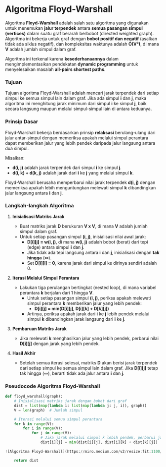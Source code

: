 # Algoritma **Floyd-Warshall**

Algoritma **Floyd-Warshall** adalah salah satu algoritma yang digunakan untuk menemukan **jalur terpendek** antara **semua pasangan simpul (vertices)** dalam suatu graf berarah berbobot (directed weighted graph). Algoritma ini bekerja untuk graf dengan **bobot positif dan negatif** (asalkan tidak ada siklus negatif), dan kompleksitas waktunya adalah **O(V³)**, di mana **V** adalah jumlah simpul dalam graf.

Algoritma ini terkenal karena **kesederhanaannya** dalam mengimplementasikan pendekatan **dynamic programming** untuk menyelesaikan masalah **all-pairs shortest paths**.

### **Tujuan**

Tujuan algoritma Floyd-Warshall adalah mencari jarak terpendek dari setiap simpul ke semua simpul lain dalam graf. Jika ada simpul **i** dan **j**, maka algoritma ini menghitung jarak minimum dari simpul **i** ke simpul **j**, baik secara langsung maupun melalui simpul-simpul lain di antara keduanya.

### **Prinsip Dasar**

Floyd-Warshall bekerja berdasarkan prinsip **relaksasi** berulang-ulang dari jalur antar-simpul dengan memeriksa apakah melalui simpul perantara dapat memberikan jalur yang lebih pendek daripada jalur langsung antara dua simpul.

Misalkan:
- **d(i, j)** adalah jarak terpendek dari simpul **i** ke simpul **j**.
- **d(i, k) + d(k, j)** adalah jarak dari **i** ke **j** yang melalui simpul **k**.

Floyd-Warshall berusaha memperbarui nilai jarak terpendek **d(i, j)** dengan memeriksa apakah lebih menguntungkan melewati simpul **k** dibandingkan jalur langsung antara **i** dan **j**.

### **Langkah-langkah Algoritma**

1. **Inisialisasi Matriks Jarak**
   - Buat matriks jarak **D** berukuran **V x V**, di mana **V** adalah jumlah simpul dalam graf.
   - Untuk setiap pasangan simpul **(i, j)**, inisialisasi nilai awal jarak:
     - **D[i][j] = w(i, j)**, di mana **w(i, j)** adalah bobot (berat) dari tepi (edge) antara simpul **i** dan **j**.
     - Jika tidak ada tepi langsung antara **i** dan **j**, inisialisasi dengan **tak hingga** (∞).
     - Set **D[i][i] = 0**, karena jarak dari simpul ke dirinya sendiri adalah 0.

2. **Iterasi Melalui Simpul Perantara**
   - Lakukan tiga perulangan bertingkat (nested loop), di mana variabel perantara **k** berjalan dari 1 hingga **V**.
     - Untuk setiap pasangan simpul **(i, j)**, periksa apakah melewati simpul perantara **k** memberikan jalur yang lebih pendek:
       - **D[i][j] = min(D[i][j], D[i][k] + D[k][j])**
     - Artinya, periksa apakah jarak dari **i** ke **j** lebih pendek melalui simpul **k** dibandingkan jarak langsung dari **i** ke **j**.

3. **Pembaruan Matriks Jarak**
   - Jika melewati **k** menghasilkan jalur yang lebih pendek, perbarui nilai **D[i][j]** dengan jarak yang lebih pendek.

4. **Hasil Akhir**
   - Setelah semua iterasi selesai, matriks **D** akan berisi jarak terpendek dari setiap simpul ke semua simpul lain dalam graf. Jika **D[i][j]** tetap tak hingga (∞), berarti tidak ada jalur antara **i** dan **j**.

### **Pseudocode Algoritma Floyd-Warshall**

```python
def floyd_warshall(graph):
    # Inisialisasi matriks jarak dengan bobot dari graf
    dist = list(map(lambda i: list(map(lambda j: j, i)), graph))
    V = len(graph)  # Jumlah simpul

    # Iterasi melalui semua simpul perantara
    for k in range(V):
        for i in range(V):
            for j in range(V):
                # Jika jarak melalui simpul k lebih pendek, perbarui jarak
                dist[i][j] = min(dist[i][j], dist[i][k] + dist[k][j])
                
![Algoritma Floyd-Warshall](https://miro.medium.com/v2/resize:fit:1100/format:webp/1*DdqguI9FlBehCWALlFDEOw.png)

    return dist
